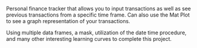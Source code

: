 Personal finance tracker that allows you to input transactions as well as see previous transactions from a specific time frame. 
Can also use the Mat Plot to see a graph representation of your transactions.

Using multiple data frames, a mask, utilization of the date time procedure, and many other interesting learning curves to complete this project.
